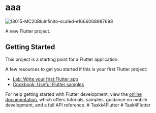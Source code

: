 # aaa
![18015-MC20BluInfinito-scaled-e1666008987698](https://github.com/Eslam0mansour/ICTHUB-EGYPT2/assets/101331596/e7f29434-3bef-456d-af15-fafc563088ae)

A new Flutter project.

## Getting Started

This project is a starting point for a Flutter application.

A few resources to get you started if this is your first Flutter project:

- [Lab: Write your first Flutter app](https://docs.flutter.dev/get-started/codelab)
- [Cookbook: Useful Flutter samples](https://docs.flutter.dev/cookbook)

For help getting started with Flutter development, view the
[online documentation](https://docs.flutter.dev/), which offers tutorials,
samples, guidance on mobile development, and a full API reference.
#   T a s k k 4 F l u t t e r  
 #   T a s k 4 F l u t t e r  
 